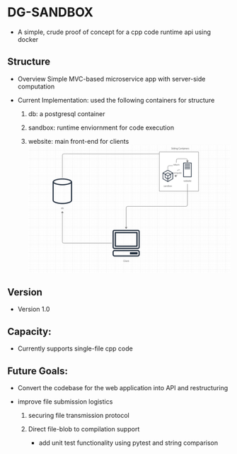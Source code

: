 # DG-SANDBOX
- A simple, crude proof of concept for a cpp code runtime api using docker

## Structure
- Overview
        Simple MVC-based microservice app with server-side computation
    
- Current Implementation: used the following containers for structure
    1. db: a postgresql container
    
    2. sandbox: runtime enviornment for code execution
    
    3. website: main front-end for clients
        ![application structure](./sandbox-diagram.png)
## Version
- Version 1.0

## Capacity:

- Currently supports single-file cpp code

## Future Goals:
- Convert the codebase for the web application into API and restructuring

- improve file submission logistics
    1. securing file transmission protocol
    
    2. Direct file-blob to compilation support
    
        - add unit test functionality using pytest and string comparison
